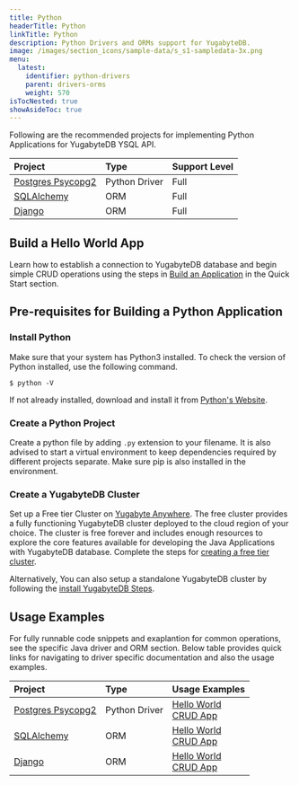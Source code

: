 ```yaml
---
title: Python
headerTitle: Python
linkTitle: Python
description: Python Drivers and ORMs support for YugabyteDB.
image: /images/section_icons/sample-data/s_s1-sampledata-3x.png
menu:
  latest:
    identifier: python-drivers
    parent: drivers-orms
    weight: 570
isTocNested: true
showAsideToc: true
---
```


Following are the recommended projects for implementing Python Applications for YugabyteDB YSQL API.

| Project | Type | Support Level |
| :------ | :--- | :------------ |
| [Postgres Psycopg2](postgres-psycopg2) | Python Driver | Full |
| [SQLAlchemy](sqlalchemy) | ORM |  Full |
| [Django](django) | ORM |  Full |

## Build a Hello World App

Learn how to establish a connection to YugabyteDB database and begin simple CRUD operations using the steps in [Build an Application](/latest/quick-start/build-apps/python/ysql-psycopg2) in the Quick Start section.

## Pre-requisites for Building a Python Application

### Install Python

Make sure that your system has Python3 installed. To check the version of Python installed, use the following command.
```
$ python -V
```
If not already installed, download and install it from [Python's Website](https://www.python.org/downloads/).

### Create a Python Project

Create a python file by adding ```.py``` extension to your filename. It is also advised to start a virtual environment to keep dependencies required by different projects separate. Make sure pip is also installed in the environment.

### Create a YugabyteDB Cluster

Set up a Free tier Cluster on [Yugabyte Anywhere](https://www.yugabyte.com/cloud/). The free cluster provides a fully functioning YugabyteDB cluster deployed to the cloud region of your choice. The cluster is free forever and includes enough resources to explore the core features available for developing the Java Applications with YugabyteDB database. Complete the steps for [creating a free tier cluster](latest/yugabyte-cloud/cloud-quickstart/qs-add/).

Alternatively, You can also setup a standalone YugabyteDB cluster by following the [install YugabyteDB Steps](/latest/quick-start/install/macos).

## Usage Examples

For fully runnable code snippets and exaplantion for common operations, see the specific Java driver and ORM section. Below table provides quick links for navigating to driver specific documentation and also the usage examples.

| Project | Type | Usage Examples |
| :------ | :--- | :------------- |
| [Postgres Psycopg2](/latest/reference/drivers/python/postgres-psycopg2-reference/) | Python Driver | [Hello World](/latest/quick-start/build-apps/python/ysql-psycopg2) <br />[CRUD App](postgres-psycopg2)
| [SQLAlchemy](sqlalchemy) | ORM |  [Hello World](sqlalchemy) <br />[CRUD App](/latest/quick-start/build-apps/python/ysql-sqlalchemy) |
| [Django](django) | ORM | [Hello World](django) <br />[CRUD App](/latest/quick-start/build-apps/python/ysql-django) |
